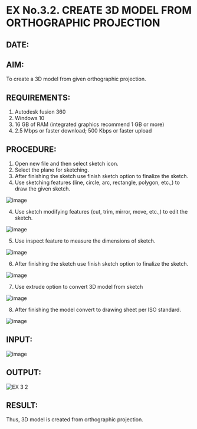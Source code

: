 # EX No.3.2. CREATE 3D MODEL FROM ORTHOGRAPHIC PROJECTION
## DATE:
## AIM:
To create a 3D model from given orthographic projection.

## REQUIREMENTS:
1. Autodesk fusion 360
2. Windows 10
3. 16 GB of RAM (integrated graphics recommend 1 GB or more)
4. 2.5 Mbps or faster download; 500 Kbps or faster upload 

## PROCEDURE:
1.	Open new file and then select sketch icon.
2.	Select the plane for sketching. 
6.	After finishing the sketch use finish sketch option to finalize the sketch.
3.	Use sketching features (line, circle, arc, rectangle, polygon, etc.,) to draw the given sketch.

![image](https://user-images.githubusercontent.com/113594316/198823371-bacc7928-28aa-45dd-a652-8833f95e3ea9.png)

4.	Use sketch modifying features (cut, trim, mirror, move, etc.,) to edit the sketch.

![image](https://user-images.githubusercontent.com/113594316/198823384-c72c4c0f-9650-48db-b7da-697a0f22886b.png)

5.	Use inspect feature to measure the dimensions of sketch.

![image](https://user-images.githubusercontent.com/113594316/198823390-0832a221-257e-439f-99b4-1a8beca74b56.png)

6.	After finishing the sketch use finish sketch option to finalize the sketch.

![image](https://user-images.githubusercontent.com/113594316/198823401-1b79c82e-7665-4874-8135-52cbce3bb50d.png)

7.	Use extrude option to convert 3D model from sketch

![image](https://user-images.githubusercontent.com/113594316/198823408-d3d678f1-2247-41a2-abdd-b9a8918daef8.png)


8.	After finishing the model convert to drawing sheet per  ISO standard.

![image](https://user-images.githubusercontent.com/113594316/198823415-9d0a9454-b197-44bf-b90f-179c75602500.png)

## INPUT:
![image](https://user-images.githubusercontent.com/113594316/198823540-38a1b79a-1f68-4876-add9-adf59b98b386.png)

## OUTPUT:
![EX 3 2](https://github.com/praveen2p/EX.-No.3.2.-CREATE-3D-MODEL-FROM-ORTHOGRAPHIC-PROJECTION/assets/151658061/fe21732b-b0ba-4943-864d-c50d5988276f)

## RESULT:
Thus, 3D model is created from orthographic projection.



